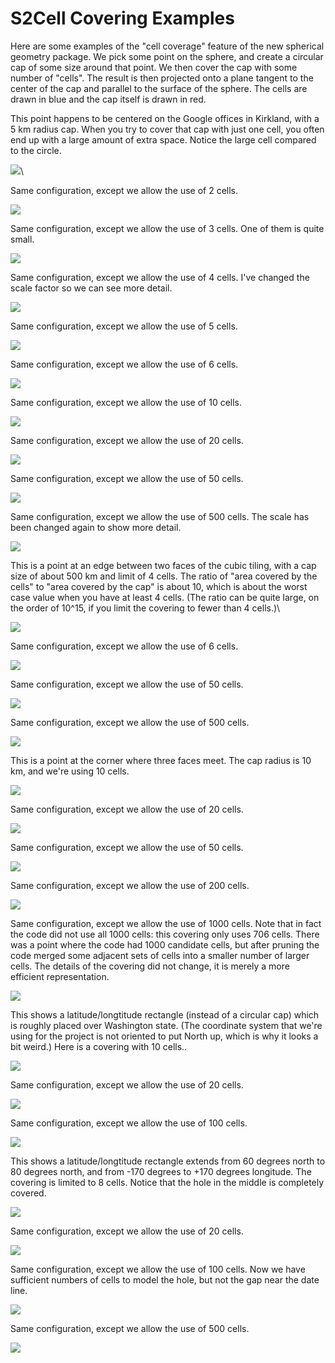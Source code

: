 # S2Cell Covering Examples

Here are some examples of the "cell coverage" feature of the new
spherical geometry package. We pick some point on the sphere, and create
a circular cap of some size around that point. We then cover the cap
with some number of "cells". The result is then projected onto a plane
tangent to the center of the cap and parallel to the surface of the
sphere. The cells are drawn in blue and the cap itself is drawn in red.

This point happens to be centered on the Google offices in Kirkland,
with a 5 km radius cap. When you try to cover that cap with just one
cell, you often end up with a large amount of extra space. Notice the
large cell compared to the circle.

![](kirkland_1.gif)\

Same configuration, except we allow the use of 2 cells.

![](kirkland_2.gif)

Same configuration, except we allow the use of 3 cells. One of them is
quite small.

![](kirkland_3.gif)

Same configuration, except we allow the use of 4 cells. I've changed the
scale factor so we can see more detail.

![](kirkland_4.gif)

Same configuration, except we allow the use of 5 cells.

![](kirkland_5.gif)

Same configuration, except we allow the use of 6 cells.

![](kirkland_6.gif)

Same configuration, except we allow the use of 10 cells.

![](kirkland_10.gif)

Same configuration, except we allow the use of 20 cells.

![](kirkland_20.gif)

Same configuration, except we allow the use of 50 cells.

![](kirkland_50.gif)

Same configuration, except we allow the use of 500 cells. The scale has
been changed again to show more detail.

![](kirkland_500.gif)

This is a point at an edge between two faces of the cubic tiling, with a
cap size of about 500 km and limit of 4 cells. The ratio of "area
covered by the cells" to "area covered by the cap" is about 10, which is
about the worst case value when you have at least 4 cells. (The ratio
can be quite large, on the order of 10\^15, if you limit the covering to
fewer than 4 cells.)\

![](edge_4.gif)

Same configuration, except we allow the use of 6 cells.

![](edge_6.gif)

Same configuration, except we allow the use of 50 cells.

![](edge_50.gif)

Same configuration, except we allow the use of 500 cells.

![](edge_500.gif)

This is a point at the corner where three faces meet. The cap radius is
10 km, and we're using 10 cells.

![](corner_10.gif)

Same configuration, except we allow the use of 20 cells.

![](corner_20.gif)

Same configuration, except we allow the use of 50 cells.

![](corner_50.gif)

Same configuration, except we allow the use of 200 cells.

![](corner_200.gif)

Same configuration, except we allow the use of 1000 cells. Note that in
fact the code did not use all 1000 cells: this covering only uses 706
cells. There was a point where the code had 1000 candidate cells, but
after pruning the code merged some adjacent sets of cells into a smaller
number of larger cells. The details of the covering did not change, it
is merely a more efficient representation.

![](corner_1000.gif)

This shows a latitude/longtitude rectangle (instead of a circular cap)
which is roughly placed over Washington state. (The coordinate system
that we're using for the project is not oriented to put North up, which
is why it looks a bit weird.) Here is a covering with 10 cells..

![](washington_10.gif)

Same configuration, except we allow the use of 20 cells.

![](washington_20.gif)

Same configuration, except we allow the use of 100 cells.

![](washington_100.gif)

This shows a latitude/longtitude rectangle extends from 60 degrees north
to 80 degrees north, and from -170 degrees to +170 degrees longitude.
The covering is limited to 8 cells. Notice that the hole in the middle
is completely covered.

![](polar_8.gif)

Same configuration, except we allow the use of 20 cells.

![](polar_20.gif)

Same configuration, except we allow the use of 100 cells. Now we have
sufficient numbers of cells to model the hole, but not the gap near the
date line.

![](polar_100.gif)

Same configuration, except we allow the use of 500 cells.

![](polar_500.gif)
